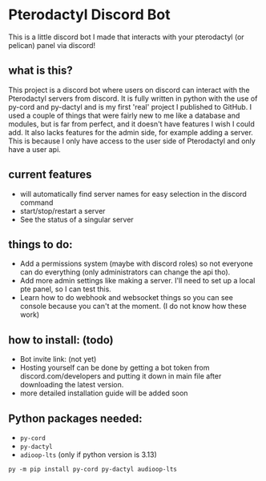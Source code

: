 # Pterodactyl Discord Bot #

This is a little discord bot I made that interacts with your pterodactyl (or pelican) panel via discord!

## what is this?
This project is a discord bot where users on discord can interact with the Pterodactyl servers from discord.
It is fully written in python with the use of py-cord and py-dactyl and is my first 'real' project I published to GitHub.
I used a couple of things that were fairly new to me like a database and modules, but is far from perfect, and it doesn't have features I wish I could add.
It also lacks features for the admin side, for example adding a server. This is because I only have access to the user side of Pterodactyl and only have a user api.

## current features
* will automatically find server names for easy selection in the discord command
* start/stop/restart a server
* See the status of a singular server

## things to do:
* Add a permissions system (maybe with discord roles) so not everyone can do everything (only administrators can change the api tho).
* Add more admin settings like making a server. I'll need to set up a local pte panel, so I can test this.
* Learn how to do webhook and websocket things so you can see console because you can't at the moment. (I do not know how these work)

## how to install: (todo)
* Bot invite link: (not yet)
* Hosting yourself can be done by getting a bot token from discord.com/developers and putting it down in main file after downloading the latest version.
* more detailed installation guide will be added soon

## Python packages needed:
* `py-cord`
* `py-dactyl`
* `adioop-lts` (only if python version is 3.13)
```commandline
py -m pip install py-cord py-dactyl audioop-lts
```